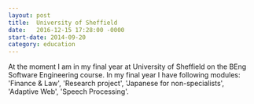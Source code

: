 ```yaml
---
layout: post
title:  University of Sheffield
date:   2016-12-15 17:28:00 -0000
start-date: 2014-09-20
category: education
---
```

At the moment I am in my final year at University of Sheffield on the BEng Software Engineering course.
In my final year I have following modules: 'Finance & Law', 'Research project', 'Japanese for non-specialists',
'Adaptive Web', 'Speech Processing'.
